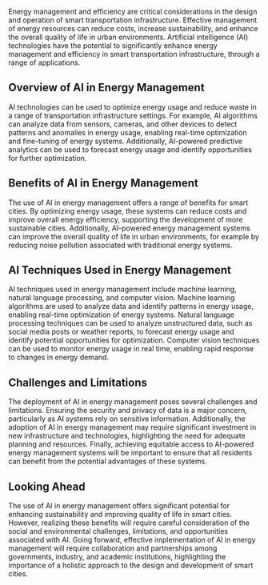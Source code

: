 
Energy management and efficiency are critical considerations in the design and operation of smart transportation infrastructure. Effective management of energy resources can reduce costs, increase sustainability, and enhance the overall quality of life in urban environments. Artificial intelligence (AI) technologies have the potential to significantly enhance energy management and efficiency in smart transportation infrastructure, through a range of applications.

Overview of AI in Energy Management
-----------------------------------

AI technologies can be used to optimize energy usage and reduce waste in a range of transportation infrastructure settings. For example, AI algorithms can analyze data from sensors, cameras, and other devices to detect patterns and anomalies in energy usage, enabling real-time optimization and fine-tuning of energy systems. Additionally, AI-powered predictive analytics can be used to forecast energy usage and identify opportunities for further optimization.

Benefits of AI in Energy Management
-----------------------------------

The use of AI in energy management offers a range of benefits for smart cities. By optimizing energy usage, these systems can reduce costs and improve overall energy efficiency, supporting the development of more sustainable cities. Additionally, AI-powered energy management systems can improve the overall quality of life in urban environments, for example by reducing noise pollution associated with traditional energy systems.

AI Techniques Used in Energy Management
---------------------------------------

AI techniques used in energy management include machine learning, natural language processing, and computer vision. Machine learning algorithms are used to analyze data and identify patterns in energy usage, enabling real-time optimization of energy systems. Natural language processing techniques can be used to analyze unstructured data, such as social media posts or weather reports, to forecast energy usage and identify potential opportunities for optimization. Computer vision techniques can be used to monitor energy usage in real time, enabling rapid response to changes in energy demand.

Challenges and Limitations
--------------------------

The deployment of AI in energy management poses several challenges and limitations. Ensuring the security and privacy of data is a major concern, particularly as AI systems rely on sensitive information. Additionally, the adoption of AI in energy management may require significant investment in new infrastructure and technologies, highlighting the need for adequate planning and resources. Finally, achieving equitable access to AI-powered energy management systems will be important to ensure that all residents can benefit from the potential advantages of these systems.

Looking Ahead
-------------

The use of AI in energy management offers significant potential for enhancing sustainability and improving quality of life in smart cities. However, realizing these benefits will require careful consideration of the social and environmental challenges, limitations, and opportunities associated with AI. Going forward, effective implementation of AI in energy management will require collaboration and partnerships among governments, industry, and academic institutions, highlighting the importance of a holistic approach to the design and development of smart cities.
